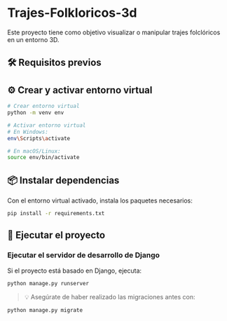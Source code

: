 # Trajes-Folkloricos-3d

Este proyecto tiene como objetivo visualizar o manipular trajes folclóricos en un entorno 3D.

## 🛠 Requisitos previos

## ⚙️ Crear y activar entorno virtual

```bash
# Crear entorno virtual
python -m venv env

# Activar entorno virtual
# En Windows:
env\Scripts\activate

# En macOS/Linux:
source env/bin/activate
```

## 📦 Instalar dependencias

Con el entorno virtual activado, instala los paquetes necesarios:

```bash
pip install -r requirements.txt
```

## 🚀 Ejecutar el proyecto



### Ejecutar el servidor de desarrollo de Django

Si el proyecto está basado en Django, ejecuta:

```bash
python manage.py runserver
```

> 💡 Asegúrate de haber realizado las migraciones antes con:

```bash
python manage.py migrate
```



